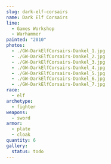 ```yaml
---
slug: dark-elf-corsairs
name: Dark Elf Corsairs
line:
  - Games Workshop
  - Warhammer
painted: "2010"
photos:
  - ./GW-DarkElfCorsairs-Dankel_1.jpg
  - ./GW-DarkElfCorsairs-Dankel_2.jpg
  - ./GW-DarkElfCorsairs-Dankel_3.jpg
  - ./GW-DarkElfCorsairs-Dankel_4.jpg
  - ./GW-DarkElfCorsairs-Dankel_5.jpg
  - ./GW-DarkElfCorsairs-Dankel_6.jpg
  - ./GW-DarkElfCorsairs-Dankel_7.jpg
race:
  - elf
archetype:
  - fighter
weapons:
  - sword
armor:
  - plate
  - cloak
quantity: 6
gallery:
  status: todo
---
```

